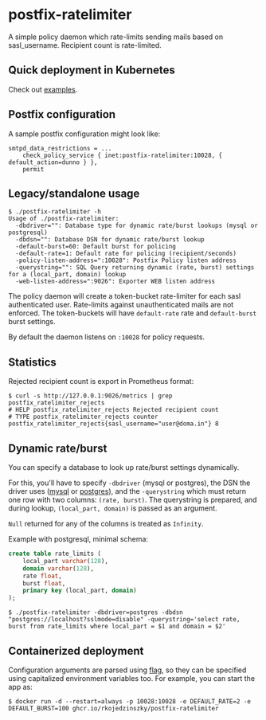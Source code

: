 # postfix-ratelimiter

A simple policy daemon which rate-limits sending mails based on sasl_username. Recipient count is rate-limited.

## Quick deployment in Kubernetes

Check out [examples](deploy/kubernetes).

## Postfix configuration

A sample postfix configuration might look like:
```
smtpd_data_restrictions = ...
    check_policy_service { inet:postfix-ratelimiter:10028, { default_action=dunno } },
    permit
```

## Legacy/standalone usage

```shell
$ ./postfix-ratelimiter -h
Usage of ./postfix-ratelimiter:
  -dbdriver="": Database type for dynamic rate/burst lookups (mysql or postgresql)
  -dbdsn="": Database DSN for dynamic rate/burst lookup
  -default-burst=60: Default burst for policing
  -default-rate=1: Default rate for policing (recipient/seconds)
  -policy-listen-address=":10028": Postfix Policy listen address
  -querystring="": SQL Query returning dynamic (rate, burst) settings for a (local_part, domain) lookup
  -web-listen-address=":9026": Exporter WEB listen address
```

The policy daemon will create a token-bucket rate-limiter for each sasl authenticated user. Rate-limits against unauthenticated mails are not enforced. The token-buckets will have `default-rate` rate and `default-burst` burst settings.

By default the daemon listens on `:10028` for policy requests.

## Statistics

Rejected recipient count is export in Prometheus format:

```shell
$ curl -s http://127.0.0.1:9026/metrics | grep postfix_ratelimiter_rejects
# HELP postfix_ratelimiter_rejects Rejected recipient count
# TYPE postfix_ratelimiter_rejects counter
postfix_ratelimiter_rejects{sasl_username="user@doma.in"} 8
```

## Dynamic rate/burst

You can specify a database to look up rate/burst settings dynamically.

For this, you'll have to specify `-dbdriver` (mysql or postgres), the DSN the driver uses ([mysql](https://github.com/go-sql-driver/mysql#dsn-data-source-name) or [postgres](https://pkg.go.dev/github.com/lib/pq#hdr-Connection_String_Parameters)), and the `-querystring` which must return one row with two columns: `(rate, burst)`. The querystring is prepared, and during lookup, `(local_part, domain)` is passed as an argument.

`Null` returned for any of the columns is treated as `Infinity`.

Example with postgresql, minimal schema:
```sql
create table rate_limits (
    local_part varchar(128),
    domain varchar(128),
    rate float,
    burst float,
    primary key (local_part, domain)
);
```

```shell
$ ./postfix-ratelimiter -dbdriver=postgres -dbdsn "postgres://localhost?sslmode=disable" -querystring='select rate, burst from rate_limits where local_part = $1 and domain = $2'
```

## Containerized deployment

Configuration arguments are parsed using [flag](//github.com/namsral/flag), so they can be specified using capitalized environment variables too. For example, you can start the app as:

```shell
$ docker run -d --restart=always -p 10028:10028 -e DEFAULT_RATE=2 -e DEFAULT_BURST=100 ghcr.io/rkojedzinszky/postfix-ratelimiter
```

